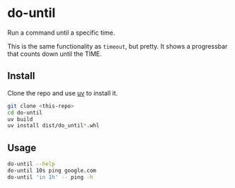 
# do-until

Run a command until a specific time.

This is the same functionality as `timeout`, but pretty.  It shows a
progressbar that counts down until the TIME.


## Install

Clone the repo and use [uv](https://docs.astral.sh/uv/) to install it.

``` bash
git clone <this-repo>
cd do-until
uv build
uv install dist/do_until*.whl
```

## Usage

``` bash
do-until --help
do-until 10s ping google.com
do-until 'in 1h' -- ping -h
```
